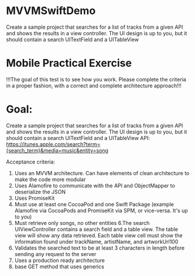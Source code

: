# MVVMSwiftDemo
Create a sample project that searches for a list of tracks from a given API and shows the results in a view controller. The UI design is up to you, but it should contain a search UITextField and a UITableView

# Mobile Practical Exercise
!!!The goal of this test is to see how you work. Please complete the criteria in a proper fashion, with a correct and complete architecture approach!!!

# Goal:
Create a sample project that searches for a list of tracks from a given API and shows the results in a view controller. The UI design is up to you, but it should contain a search UITextField and a UITableView
API: https://itunes.apple.com/search?term={search_term}&media=music&entity=song

Acceptance criteria:
1. Uses an MVVM architecture. Can have elements of clean architecture to make the code more modular
2. Uses Alamofire to communicate with the API and ObjectMapper to deserialize the JSON
3. Uses PromiseKit
4. Must use at least one CocoaPod and one Swift Package (example Alamofire via CocoaPods and PromiseKit via SPM, or vice-versa. It's up to you)
5. Must retrieve only songs, no other entities
6.The search UIViewController contains a search field and a table view. The table view will show any data retrieved. Each table view cell must show the information found under trackName, artistName, and artworkUrl100
7. Validates the searched text to be at least 3 characters in length before sending any request to the server
8. Uses a production ready architecture
9. base GET method that uses generics


